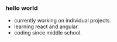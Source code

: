 ### hello world


-  currently working on individual projects.
-  learning react and angular.
-  coding since middle school.

